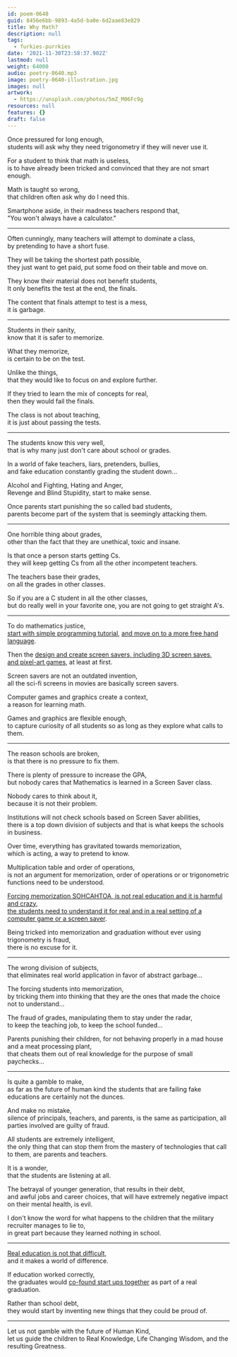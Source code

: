 ```yaml
---
id: poem-0640
guid: 8456e6bb-9893-4a5d-ba0e-6d2aae83e829
title: Why Math?
description: null
tags:
  - furkies-purrkies
date: '2021-11-30T23:58:37.902Z'
lastmod: null
weight: 64000
audio: poetry-0640.mp3
image: poetry-0640-illustration.jpg
images: null
artwork:
  - https://unsplash.com/photos/5mZ_M06Fc9g
resources: null
features: {}
draft: false
---
```


Once pressured for long enough,\
students will ask why they need trigonometry if they will never use it.

For a student to think that math is useless,\
is to have already been tricked and convinced that they are not smart enough.

Math is taught so wrong,\
that children often ask why do I need this.

Smartphone aside, in their madness teachers respond that,\
"You won't always have a calculator."

---

Often cunningly, many teachers will attempt to dominate a class,\
by pretending to have a short fuse.

They will be taking the shortest path possible,\
they just want to get paid, put some food on their table and move on.

They know their material does not benefit students,\
It only benefits the test at the end, the finals.

The content that finals attempt to test is a mess,\
it is garbage.

---

Students in their sanity,\
know that it is safer to memorize.

What they memorize,\
is certain to be on the test.

Unlike the things,\
that they would like to focus on and explore further.

If they tried to learn the mix of concepts for real,\
then they would fail the finals.

The class is not about teaching,\
it is just about passing the tests.

---

The students know this very well,\
that is why many just don't care about school or grades.

In a world of fake teachers, liars, pretenders, bullies,\
and fake education constantly grading the student down...

Alcohol and Fighting, Hating and Anger,\
Revenge and Blind Stupidity, start to make sense.

Once parents start punishing the so called bad students,\
parents become part of the system that is seemingly attacking them.

---

One horrible thing about grades,\
other than the fact that they are unethical, toxic and insane.

Is that once a person starts getting Cs.\
they will keep getting Cs from all the other incompetent teachers.

The teachers base their grades,\
on all the grades in other classes.

So if you are a C student in all the other classes,\
but do really well in your favorite one, you are not going to get straight A's.

---

To do mathematics justice,\
[start with simple programming tutorial](https://www.youtube.com/watch?v=BGeT8IyKd2M), [and move on to a more free hand language](https://www.youtube.com/watch?v=8j0UDiN7my4\&list=PLglp04UYZK_PrN6xWo_nJ-8kzyXDyFUwi).

Then the [design and create screen savers, including 3D screen saves](https://www.youtube.com/watch?v=upB7CSoxNTs\&list=PLbe67PprBSpqM_-HU49fmIS8ncApw4i08),\
[and pixel-art games](https://www.youtube.com/watch?v=g2K4YjBrIW8), at least at first.

Screen savers are not an outdated invention,\
all the sci-fi screens in movies are basically screen savers.

Computer games and graphics create a context,\
a reason for learning math.

Games and graphics are flexible enough,\
to capture curiosity of all students so as long as they explore what calls to them.

---

The reason schools are broken,\
is that there is no pressure to fix them.

There is plenty of pressure to increase the GPA,\
but nobody cares that Mathematics is learned in a Screen Saver class.

Nobody cares to think about it,\
because it is not their problem.

Institutions will not check schools based on Screen Saver abilities,\
there is a top down division of subjects and that is what keeps the schools in business.

Over time, everything has gravitated towards memorization,\
which is acting, a way to pretend to know.

Multiplication table and order of operations,\
is not an argument for memorization, order of operations or or trigonometric functions need to be understood.

[Forcing memorization SOHCAHTOA, is not real education and it is harmful and crazy](https://www.youtube.com/watch?v=Bu4fulKVv2c),\
[the students need to understand it for real and in a real setting of a computer game or a screen saver](https://www.youtube.com/watch?v=ovLbCvq7FNA).

Being tricked into memorization and graduation without ever using trigonometry is fraud,\
there is no excuse for it.

---

The wrong division of subjects,\
that eliminates real world application in favor of abstract garbage...

The forcing students into memorization,\
by tricking them into thinking that they are the ones that made the choice not to understand...

The fraud of grades, manipulating them to stay under the radar,\
to keep the teaching job, to keep the school funded...

Parents punishing their children, for not behaving properly in a mad house and a meat processing plant,\
that cheats them out of real knowledge for the purpose of small paychecks...

---

Is quite a gamble to make,\
as far as the future of human kind the students that are failing fake educations are certainly not the dunces.

And make no mistake,\
silence of principals, teachers, and parents, is the same as participation, all parties involved are guilty of fraud.

All students are extremely intelligent,\
the only thing that can stop them from the mastery of technologies that call to them, are parents and teachers.

It is a wonder,\
that the students are listening at all.

The betrayal of younger generation, that results in their debt,\
and awful jobs and career choices, that will have extremely negative impact on their mental health, is evil.

I don't know the word for what happens to the children that the military recruiter manages to lie to,\
in great part because they learned nothing in school.

---

[Real education is not that difficult](https://www.youtube.com/watch?v=rjLJIVoQxz4\&list=RDCMUCJ0yBou72Lz9fqeMXh9mkog),\
and it makes a world of difference.

If education worked correctly,\
the graduates would [co-found start ups together](https://www.youtube.com/watch?v=ZoqgAy3h4OM) as part of a real graduation.

Rather than school debt,\
they would start by inventing new things that they could be proud of.

---

Let us not gamble with the future of Human Kind,\
let us guide the children to Real Knowledge, Life Changing Wisdom, and the resulting Greatness.
